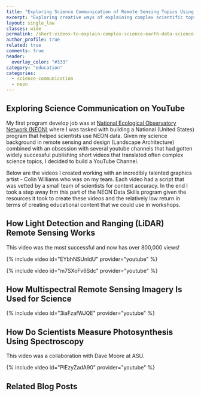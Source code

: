```yaml
---
title: "Exploring Science Communication of Remote Sensing Topics Using YouTube"
excerpt: "Exploring creative ways of explaining complex scientific topics to broad audiences using YouTube"
layout: single_law
classes: wide
permalink: /short-videos-to-explain-complex-science-earth-data-science-/
author_profile: true
related: true
comments: true
header:
  overlay_color: "#333"
category: "education"
categories:
  - science-communication
  - neon
---
```


## Exploring Science Communication on YouTube

My first program develop job was at [National Ecological Observatory Network (NEON)](https://www.neonscience.org)
 where I was tasked with building a National (United States) program that helped
 scientists use NEON data. Given my science background in remote sensing and design
 (Landscape Architecture) combined with an obsession with several youtube 
 channels that had gotten widely successful publishing short videos that 
 translated often complex science topics, 
 I decided to build a YouTube Channel. 

 Below are the videos I created working with an incredibly talented graphics
 artist - Colin Williams who was on my team. Each video had a script that was 
 vetted by a small team of scientists for content accuracy. In the end I took
 a step away frm this part of the NEON Data Skills program given the resources it 
 took to create these videos and the relatively low return in terms of creating 
 educational content that we could use in workshops. 

## How Light Detection and Ranging (LiDAR) Remote Sensing Works
This video was the most successful and now has over 800,000 views!

{% include video id="EYbhNSUnIdU" provider="youtube" %}

{% include video id="m7SXoFv6Sdc" provider="youtube" %}

## How Multispectral Remote Sensing Imagery Is Used for Science

{% include video id="3iaFzafWJQE" provider="youtube" %}


## How Do Scientists Measure Photosynthesis Using Spectroscopy

This video was a collaboration with Dave Moore at ASU.

{% include video id="PlEzyZadA90" provider="youtube" %}

## Related Blog Posts
